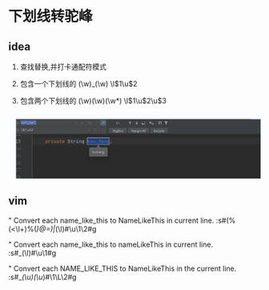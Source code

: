 # 下划线转驼峰


## idea
1. 查找替换,并打卡通配符模式

2. 包含一个下划线的
(\w)_(\w)
\l$1\u$2

3. 包含两个下划线的
(\w)(\w)(\w*)
\l$1\u$2\u$3

![](../attachments/img/下划线转驼峰-20220708134232.png)

## vim

" Convert each name_like_this to NameLikeThis in current line.
:s#\(\%(\<\l\+\)\%(_\)\@=\)\|_\(\l\)#\u\1\2#g

" Convert each name_like_this to nameLikeThis in current line.
:s#_\(\l\)#\u\1#g

" Convert each NAME_LIKE_THIS to NameLikeThis in the current line.
:s#_*\(\u\)\(\u*\)#\1\L\2#g